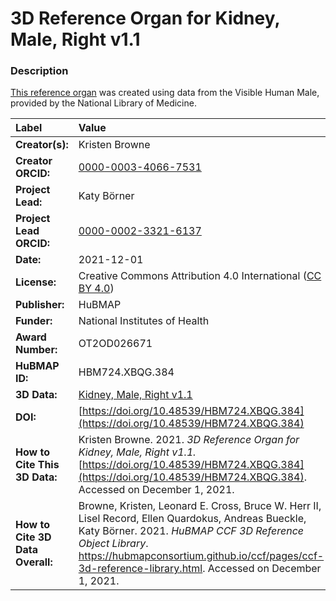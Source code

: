 # 3D Reference Organ for Kidney, Male, Right v1.1

### Description
[This reference organ](https://hubmapconsortium.github.io/ccf/pages/ccf-3d-reference-library.html) was created using data from the Visible Human Male, provided by the National Library of Medicine.

| Label | Value |
| :------------- |:-------------|
| **Creator(s):** | Kristen Browne |
| **Creator ORCID:** | [0000-0003-4066-7531](https://orcid.org/0000-0003-4066-7531) |
| **Project Lead:** | Katy B&ouml;rner |
| **Project Lead ORCID:** | [0000-0002-3321-6137](https://orcid.org/0000-0002-3321-6137) |
| **Date:** | 2021-12-01 |
| **License:** | Creative Commons Attribution 4.0 International ([CC BY 4.0](https://creativecommons.org/licenses/by/4.0/)) |
| **Publisher:** | HuBMAP |
| **Funder:** | National Institutes of Health |
| **Award Number:** | OT2OD026671 |
| **HuBMAP ID:** | HBM724.XBQG.384 |
| **3D Data:** | [Kidney, Male, Right v1.1](https://hubmapconsortium.github.io/ccf-releases/v1.1/models/VH_M_Kidney_R.glb) |
| **DOI:** | [https://doi.org/10.48539/HBM724.XBQG.384](https://doi.org/10.48539/HBM724.XBQG.384) |
| **How to Cite This 3D Data:** | Kristen Browne. 2021. *3D Reference Organ for Kidney, Male, Right v1.1.* [https://doi.org/10.48539/HBM724.XBQG.384](https://doi.org/10.48539/HBM724.XBQG.384). Accessed on December 1, 2021. |
| **How to Cite 3D Data Overall:** | Browne, Kristen, Leonard E. Cross, Bruce W. Herr II, Lisel Record, Ellen Quardokus, Andreas Bueckle, Katy B&ouml;rner. 2021. *HuBMAP CCF 3D Reference Object Library*. https://hubmapconsortium.github.io/ccf/pages/ccf-3d-reference-library.html. Accessed on December 1, 2021. |
